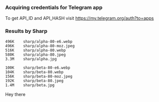### Acquiring credentials for Telegram app

To get API_ID and API_HASH visit https://my.telegram.org/auth?to=apps

### Results by Sharp

```
496K    sharp/alpha-80-e6.webp
496K    sharp/alpha-80-moz.jpeg
516K    sharp/alpha-80.webp
580K    sharp/alpha-80.jpeg
3.3M    sharp/alpha.jpg

100K    sharp/beta-80-e6.webp
104K    sharp/beta-80.webp
156K    sharp/beta-80-moz.jpeg
192K    sharp/beta-80.jpeg
1.4M    sharp/beta.jpg
```

Hey there
